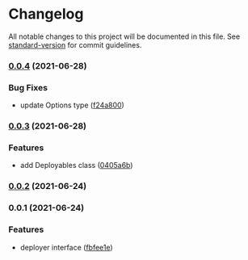 # Changelog

All notable changes to this project will be documented in this file. See [standard-version](https://github.com/conventional-changelog/standard-version) for commit guidelines.

### [0.0.4](https://github.com/salesforcecli/plugin-project-utils/compare/v0.0.3...v0.0.4) (2021-06-28)


### Bug Fixes

* update Options type ([f24a800](https://github.com/salesforcecli/plugin-project-utils/commit/f24a800409e026605f08717cd572e89afcdf35d0))

### [0.0.3](https://github.com/salesforcecli/plugin-project-utils/compare/v0.0.2...v0.0.3) (2021-06-28)


### Features

* add Deployables class ([0405a6b](https://github.com/salesforcecli/plugin-project-utils/commit/0405a6bdc78cf44237e1bd51efb2199c275678ca))

### [0.0.2](https://github.com/salesforcecli/plugin-project-utils/compare/v0.0.1...v0.0.2) (2021-06-24)

### 0.0.1 (2021-06-24)


### Features

* deployer interface ([fbfee1e](https://github.com/salesforcecli/plugin-project-utils/commit/fbfee1eb223c67ead31dfd6da65ed6d55c83015d))
